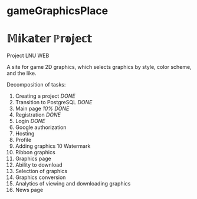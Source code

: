 # gameGraphicsPlace

# 𝕄𝕚𝕜𝕒𝕥𝕖𝕣 ℙ𝕣𝕠𝕛𝕖𝕔𝕥

Project LNU WEB

A site for game 2D graphics, which selects graphics by style, color scheme, and the like.

Decomposition of tasks:
1. Creating a project *DONE*
2. Transition to PostgreSQL *DONE*
3. Main page *10% DONE*
4. Registration *DONE*
5. Login *DONE*
6. Google authorization
7. Hosting
8. Profile
9. Adding graphics
10 Watermark
11. Ribbon graphics
12. Graphics page
13. Ability to download
14. Selection of graphics
15. Graphics conversion
16. Analytics of viewing and downloading graphics
17. News page
